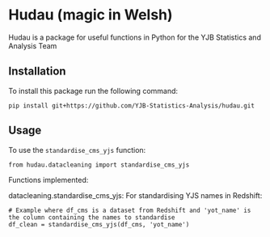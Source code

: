 # Hudau (magic in Welsh)
Hudau is a package for useful functions in Python for the YJB Statistics and Analysis Team

## Installation
To install this package run the following command:

    pip install git+https://github.com/YJB-Statistics-Analysis/hudau.git
    

## Usage  
To use the ```standardise_cms_yjs``` function:

    from hudau.datacleaning import standardise_cms_yjs

Functions implemented:

datacleaning.standardise_cms_yjs: For standardising YJS names in Redshift:

    # Example where df_cms is a dataset from Redshift and 'yot_name' is the column containing the names to standardise
    df_clean = standardise_cms_yjs(df_cms, 'yot_name') 
